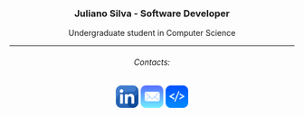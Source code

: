 <h3 align="center">Juliano Silva - Software Developer</h3>
<p align="center">Undergraduate student in Computer Science</p>
<hr>
<h6 align="center">Contacts:</h6>
<p align="center">
  <a href="https://www.linkedin.com/in/julianoacs/"><img src="https://github.com/julianoacs/julianoacs/blob/main/imagens/linkedin.png" width="40px"></a>
  <a href="mailto:julianoacsilva@hotmail.com"><img src="https://github.com/julianoacs/julianoacs/blob/main/imagens/eMail.png" width="40px"></a>
  <a href="https://julianoacs.github.io/Portfolio/"><img src="https://github.com/julianoacs/julianoacs/blob/main/imagens/logoDev.png" width="40px"></a>  
</p>
